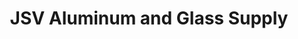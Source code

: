 ---
title: "JSV Aluminum and Glass Supply"
url: /rosario/jsv-aluminum-and-glass-supply/
shop: trade
---